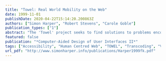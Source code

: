 ```yaml
---
title: "Towel: Real World Mobility on the Web"
date: 1999-11-01
publishDate: 2020-04-22T15:14:20.200863Z
authors: ["Simon Harper", "Robert Stevens", "Carole Goble"]
publication_types: ["1"]
abstract: "The 'Towel' project seeks to find solutions to problems encountered by both visually impaired and sighted users when travelling in the World Wide Web. Drawing similarities between real-world travel metaphors of visually impaired people and web-based travel metaphors of both visually impaired and sighted people, enhances an understanding of the problem and therefore enables solutions to these travel problems to be more easily identified. By likening web-travel to real-world travel in terms of mobility, navigation, orientation, and mapping, and by fitting web-travel into a real-world travel framework a number of similarities can be identified, and problems characterised. These problems have solutions in the real-world and so these real-world solutions may be of use in addressing web-based travel problems."
featured: false
publication: "*Computer-Aided Design of User Interfaces II*"
tags: ["Accessibility", "Human Centred Web", "TOWEL", "Transcoding", "Visually Impaired", "Web Accessibility", "Web Mobility"]
url_pdf: "http://www.simonharper.info/publications/Harper1999fk.pdf"
---
```


